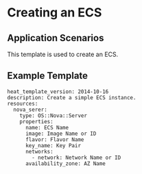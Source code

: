 # Creating an ECS<a name="EN-US_TOPIC_0129640291"></a>

## Application Scenarios<a name="section87691730101717"></a>

This template is used to create an ECS.

## Example Template<a name="section15001466172"></a>

```
heat_template_version: 2014-10-16
description: Create a simple ECS instance.
resources:
  nova_serer:
    type: OS::Nova::Server
    properties:
      name: ECS Name
      image: Image Name or ID
      flavor: Flavor Name
      key_name: Key Pair
      networks:
        - network: Network Name or ID
      availability_zone: AZ Name
```

